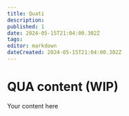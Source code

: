 ```yaml
---
title: Quati
description: 
published: 1
date: 2024-05-15T21:04:00.302Z
tags: 
editor: markdown
dateCreated: 2024-05-15T21:04:00.302Z
---
```


# QUA content (WIP)
Your content here